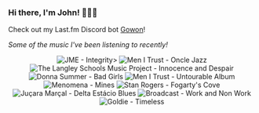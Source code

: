 ### Hi there, I'm John! 🏄🏻‍♂️

Check out my Last.fm Discord bot [Gowon](http://gowon.ca)!

_Some of the music I've been listening to recently!_


<!-- lastfm -->
<p align="center"><img src="https://lastfm.freetls.fastly.net/i/u/64s/f061302e406b0d91e41b3e58c35bb645.jpg" title="JME - Integrity>"> <img src="https://lastfm.freetls.fastly.net/i/u/64s/e4c84efa4965da3dc4c1a40c40afe389.png" title="Men I Trust - Oncle Jazz"> <img src="https://lastfm.freetls.fastly.net/i/u/64s/8a2fbbdfa19c4c9c85f74a6e8c916d27.jpg" title="The Langley Schools Music Project - Innocence and Despair"> <img src="https://lastfm.freetls.fastly.net/i/u/64s/96f826e7648ecb3d04c9eb08d2dd97d2.jpg" title="Donna Summer - Bad Girls"> <img src="https://lastfm.freetls.fastly.net/i/u/64s/14d570ef753f496107a5b6048cb7b2f5.jpg" title="Men I Trust - Untourable Album"> <img src="https://lastfm.freetls.fastly.net/i/u/64s/d6c9e48a96784bcacb398f5ad2371e20.png" title="Menomena - Mines"> <img src="https://lastfm.freetls.fastly.net/i/u/64s/ad10c77362a9da3cad86f71fdb1c6ef9.jpg" title="Stan Rogers - Fogarty's Cove"> <img src="https://lastfm.freetls.fastly.net/i/u/64s/c447e31acfd666eb84c79a4893c35a74.jpg" title="Juçara Marçal - Delta Estácio Blues"> <img src="https://lastfm.freetls.fastly.net/i/u/64s/a92fae2ac1594a2bb1044848a328fc8f.png" title="Broadcast - Work and Non Work"> <img src="https://lastfm.freetls.fastly.net/i/u/64s/321ff2ffad4e402dc034dabf604165d2.jpg" title="Goldie - Timeless"> </p>
